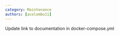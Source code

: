 ```yaml
---
category: Maintenance
authors: [acolombo11]
---
```


Update link to documentation in docker-compose.yml
